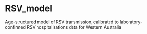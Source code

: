 # RSV_model
Age-structured model of RSV transmission, calibrated to laboratory-confirmed RSV hospitalisations data for Western Australia
